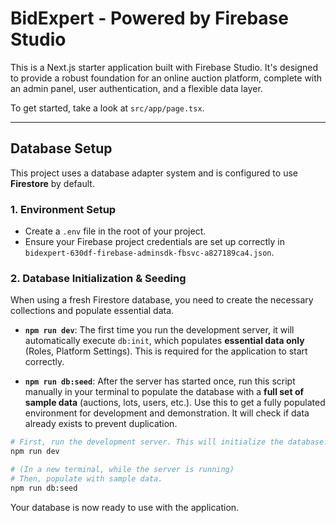 # BidExpert - Powered by Firebase Studio

This is a Next.js starter application built with Firebase Studio. It's designed to provide a robust foundation for an online auction platform, complete with an admin panel, user authentication, and a flexible data layer.

To get started, take a look at `src/app/page.tsx`.

---

## Database Setup

This project uses a database adapter system and is configured to use **Firestore** by default.

### 1. Environment Setup

- Create a `.env` file in the root of your project.
- Ensure your Firebase project credentials are set up correctly in `bidexpert-630df-firebase-adminsdk-fbsvc-a827189ca4.json`.

### 2. Database Initialization & Seeding

When using a fresh Firestore database, you need to create the necessary collections and populate essential data.

- **`npm run dev`**: The first time you run the development server, it will automatically execute `db:init`, which populates **essential data only** (Roles, Platform Settings). This is required for the application to start correctly.

- **`npm run db:seed`**: After the server has started once, run this script manually in your terminal to populate the database with a **full set of sample data** (auctions, lots, users, etc.). Use this to get a fully populated environment for development and demonstration. It will check if data already exists to prevent duplication.

```bash
# First, run the development server. This will initialize the database.
npm run dev

# (In a new terminal, while the server is running)
# Then, populate with sample data.
npm run db:seed
```

Your database is now ready to use with the application.
